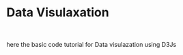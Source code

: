 <h1>Data Visulaxation </h1>
<br/>
<p> here the basic code tutorial for Data visulazation using D3Js </p> 

